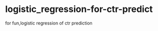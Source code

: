 logistic_regression-for-ctr-predict
===================================

for fun,logistic regression of ctr prediction

